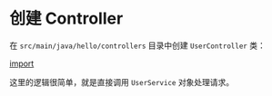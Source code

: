 # 创建 Controller

在 `src/main/java/hello/controllers` 目录中创建 `UserController` 类：

[import](codes/UserController.java)

这里的逻辑很简单，就是直接调用 `UserService` 对象处理请求。